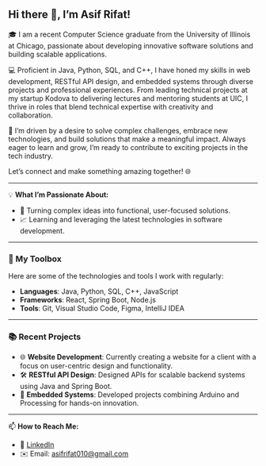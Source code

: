 ## Hi there 👋, I’m Asif Rifat!

🎓 I am a recent Computer Science graduate from the University of Illinois at Chicago, passionate about developing innovative software solutions and building scalable applications.

💻 Proficient in Java, Python, SQL, and C++, I have honed my skills in web development, RESTful API design, and embedded systems through diverse projects and professional experiences. From leading technical projects at my startup Kodova to delivering lectures and mentoring students at UIC, I thrive in roles that blend technical expertise with creativity and collaboration.

🌟 I’m driven by a desire to solve complex challenges, embrace new technologies, and build solutions that make a meaningful impact. Always eager to learn and grow, I’m ready to contribute to exciting projects in the tech industry.

Let’s connect and make something amazing together! 🌐

---

💡 **What I’m Passionate About:**
- 🚀 Turning complex ideas into functional, user-focused solutions.
- 📈 Learning and leveraging the latest technologies in software development.

---

### 🔧 My Toolbox
Here are some of the technologies and tools I work with regularly:
- **Languages**: Java, Python, SQL, C++, JavaScript  
- **Frameworks**: React, Spring Boot, Node.js  
- **Tools**: Git, Visual Studio Code, Figma, IntelliJ IDEA  

---

### 📚 Recent Projects
- 🌐 **Website Development**: Currently creating a website for a client with a focus on user-centric design and functionality.
- 🛠 **RESTful API Design**: Designed APIs for scalable backend systems using Java and Spring Boot.
- 🤖 **Embedded Systems**: Developed projects combining Arduino and Processing for hands-on innovation.

---

📫 **How to Reach Me:**
- 💼 [LinkedIn](https://linkedin.com/in/asif-rifat)  
- ✉️ Email: asifrifat010@gmail.com  
